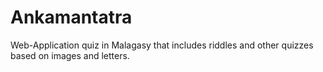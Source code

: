 # Ankamantatra
Web-Application quiz in Malagasy that includes riddles and other quizzes based on images and letters.
